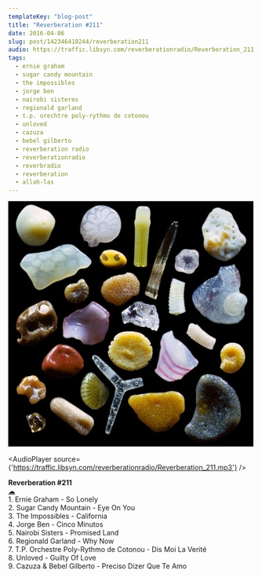 ```yaml
---
templateKey: "blog-post"
title: "Reverberation #211"
date: 2016-04-06
slug: post/142346410244/reverberation211
audio: https://traffic.libsyn.com/reverberationradio/Reverberation_211.mp3
tags:
  - ernie graham
  - sugar candy mountain
  - the impossibles
  - jorge ben
  - nairobi sisteres
  - regionald garland
  - t.p. orechtre poly-rythmo de cotonou
  - unloved
  - cazuza
  - bebel gilberto
  - reverberation radio
  - reverberationradio
  - reverbradio
  - reverberation
  - allah-las
---
```


![Reverberation #211](../images/aefc679b7b22830c9d25621b2d372de13577373ed08e00bc6bd051ffad37bb3a.jpg)

<AudioPlayer source={'https://traffic.libsyn.com/reverberationradio/Reverberation_211.mp3'} />

<p><b>Reverberation #211<br /></b><a href="https://traffic.libsyn.com/reverberationradio/Reverberation_211.mp3">&#9729;</a><br />1. Ernie Graham - So Lonely<br />2. Sugar Candy Mountain - Eye On You<br />3. The Impossibles - California<br />4. Jorge Ben - Cinco Minutos<br />5. Nairobi Sisters - Promised Land<br />6. Regionald Garland - Why Now<br />7. T.P. Orchestre Poly-Rythmo de Cotonou - Dis Moi La Verit&eacute;<br />8. Unloved - Guilty Of Love<br />9. Cazuza &amp; Bebel Gilberto - Preciso Dizer Que Te Amo</p>

